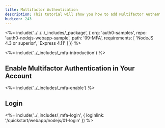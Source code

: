 ```yaml
---
title: Multifactor Authentication
description: This tutorial will show you how to add Multifactor Authentication to your NodeJS WebApp with auth0.
budicon: 243
---
```


<%= include('../../../_includes/_package', {
  org: 'auth0-samples',
  repo: 'auth0-nodejs-webapp-sample',
  path: '09-MFA',
  requirements: [
    'NodeJS 4.3 or superior',
    'Express 4.11'
  ]
}) %>

<%= include('../_includes/_mfa-introduction') %>

## Enable Multifactor Authentication in Your Account

<%= include('../_includes/_mfa-enable') %>

## Login

<%= include('../_includes/_mfa-login', { loginlink: '/quickstart/webapp/nodejs/01-login' }) %>


